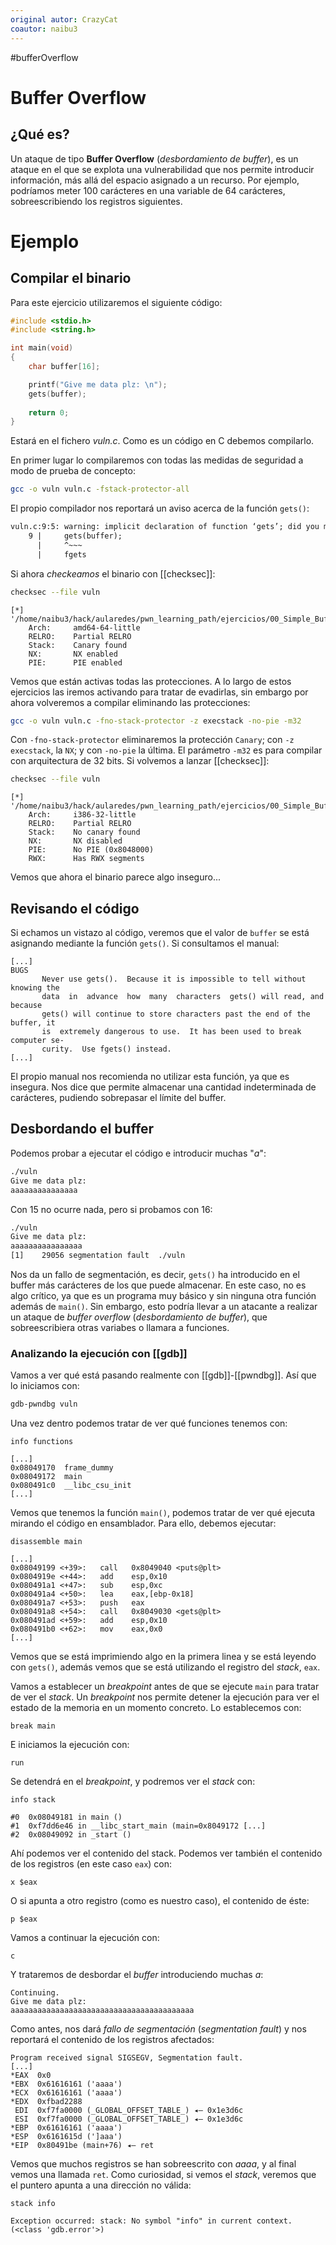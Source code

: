 ```yaml
---
original autor: CrazyCat
coautor: naibu3
---
```


#bufferOverflow 

# Buffer Overflow

## ¿Qué es?

Un ataque de tipo **Buffer Overflow** (*desbordamiento de buffer*), es un ataque en el que se explota una vulnerabilidad que nos permite introducir información, más allá del espacio asignado a un recurso. Por ejemplo, podríamos meter 100 carácteres en una variable de 64 carácteres, sobreescribiendo los registros siguientes.

# Ejemplo

## Compilar el binario

Para este ejercicio utilizaremos el siguiente código:

```c
#include <stdio.h>
#include <string.h>

int main(void)
{
    char buffer[16];

    printf("Give me data plz: \n");
    gets(buffer);
    
    return 0;
}
```

Estará en el fichero *vuln.c*. Como es un código en C debemos compilarlo.

En primer lugar lo compilaremos con todas las medidas de seguridad a modo de prueba de concepto:

```bash
gcc -o vuln vuln.c -fstack-protector-all
```

El propio compilador nos reportará un aviso acerca de la función `gets()`:

```gcc
vuln.c:9:5: warning: implicit declaration of function ‘gets’; did you mean ‘fgets’? [-Wimplicit-function-declaration]
    9 |     gets(buffer);
      |     ^~~~
      |     fgets
```

Si ahora *checkeamos* el binario con [[checksec]]:

```bash
checksec --file vuln
```
```checksec
[*] '/home/naibu3/hack/aularedes/pwn_learning_path/ejercicios/00_Simple_Buffer_Overflow/vuln'
    Arch:     amd64-64-little
    RELRO:    Partial RELRO
    Stack:    Canary found
    NX:       NX enabled
    PIE:      PIE enabled
```

Vemos que están activas todas las protecciones. A lo largo de estos ejercicios las iremos activando para tratar de evadirlas, sin embargo por ahora volveremos a compilar eliminando las protecciones:

```bash
gcc -o vuln vuln.c -fno-stack-protector -z execstack -no-pie -m32
```

Con `-fno-stack-protector` eliminaremos la protección `Canary`; con `-z execstack`, la `NX`; y con `-no-pie` la última. El parámetro `-m32` es para compilar con arquitectura de 32 bits. Si volvemos a lanzar [[checksec]]:

```bash
checksec --file vuln
```
```checksec
[*] '/home/naibu3/hack/aularedes/pwn_learning_path/ejercicios/00_Simple_Buffer_Overflow/vuln'
    Arch:     i386-32-little
    RELRO:    Partial RELRO
    Stack:    No canary found
    NX:       NX disabled
    PIE:      No PIE (0x8048000)
    RWX:      Has RWX segments
```

Vemos que ahora el binario parece algo inseguro...


## Revisando el código

Si echamos un vistazo al código, veremos que el valor de `buffer` se está asignando mediante la función `gets()`. Si consultamos el manual:

```man
[...]
BUGS
       Never use gets().  Because it is impossible to tell without knowing the
       data  in  advance  how  many  characters  gets() will read, and because
       gets() will continue to store characters past the end of the buffer, it
       is  extremely dangerous to use.  It has been used to break computer se‐
       curity.  Use fgets() instead.
[...]
```

El propio manual nos recomienda no utilizar esta función, ya que es insegura. Nos dice que permite almacenar una cantidad indeterminada de carácteres, pudiendo sobrepasar el límite del buffer.

## Desbordando el buffer

Podemos probar a ejecutar el código e introducir muchas "*a*":

```bash
./vuln
Give me data plz: 
aaaaaaaaaaaaaaa
```

Con 15 no ocurre nada, pero si probamos con 16:

```bash
./vuln
Give me data plz: 
aaaaaaaaaaaaaaaa
[1]    29056 segmentation fault  ./vuln
```

Nos da un fallo de segmentación, es decir, `gets()` ha introducido en el buffer más carácteres de los que puede almacenar. En este caso, no es algo crítico, ya que es un programa muy básico y sin ninguna otra función además de `main()`. Sin embargo, esto podría llevar a un atacante a realizar un ataque de *buffer overflow* (*desbordamiento de buffer*), que sobreescribiera otras variabes o llamara a funciones.

### Analizando la ejecución con [[gdb]]

Vamos a ver qué está pasando realmente con [[gdb]]-[[pwndbg]]. Así que lo iniciamos con:

```bash
gdb-pwndbg vuln
```

Una vez dentro podemos tratar de ver qué funciones tenemos con:

```gdb
info functions
```
```gdb
[...]
0x08049170  frame_dummy
0x08049172  main
0x080491c0  __libc_csu_init
[...]
```

Vemos que tenemos la función `main()`, podemos tratar de ver qué ejecuta mirando el código en ensamblador. Para ello, debemos ejecutar:

```gdb
disassemble main
```
```gdb
[...]
0x08049199 <+39>:	call   0x8049040 <puts@plt>
0x0804919e <+44>:	add    esp,0x10
0x080491a1 <+47>:	sub    esp,0xc
0x080491a4 <+50>:	lea    eax,[ebp-0x18]
0x080491a7 <+53>:	push   eax
0x080491a8 <+54>:	call   0x8049030 <gets@plt>
0x080491ad <+59>:	add    esp,0x10
0x080491b0 <+62>:	mov    eax,0x0
[...]
```

Vemos que se está imprimiendo algo en la primera linea y se está leyendo con `gets()`, además vemos que se está utilizando el registro del *stack*, `eax`.

Vamos a establecer un *breakpoint* antes de que se ejecute `main` para tratar de ver el *stack*. Un *breakpoint* nos permite detener la ejecución para ver el estado de la memoria en un momento concreto. Lo establecemos con:

```gdb
break main
```

E iniciamos la ejecución con:

```gdb
run
```

Se detendrá en el *breakpoint*, y podremos ver el *stack* con:

```gdb
info stack
```
```gdb
#0  0x08049181 in main ()
#1  0xf7dd6e46 in __libc_start_main (main=0x8049172 [...]
#2  0x08049092 in _start ()
```

Ahí podemos ver el contenido del stack. Podemos ver también el contenido de los registros (en este caso `eax`) con:

```gdb
x $eax
```

O si apunta a otro registro (como es nuestro caso), el contenido de éste:

```gdb
p $eax
```

Vamos a continuar la ejecución con:

```gdb
c
```

Y trataremos de desbordar el *buffer* introduciendo muchas *a*:

```gdb
Continuing.
Give me data plz: 
aaaaaaaaaaaaaaaaaaaaaaaaaaaaaaaaaaaaaaaaa
```

Como antes, nos dará *fallo de segmentación* (*segmentation fault*) y nos reportará el contenido de los registros afectados:

```gdb
Program received signal SIGSEGV, Segmentation fault.
[...]
*EAX  0x0
*EBX  0x61616161 ('aaaa')
*ECX  0x61616161 ('aaaa')
*EDX  0xfbad2288
 EDI  0xf7fa0000 (_GLOBAL_OFFSET_TABLE_) ◂— 0x1e3d6c
 ESI  0xf7fa0000 (_GLOBAL_OFFSET_TABLE_) ◂— 0x1e3d6c
*EBP  0x61616161 ('aaaa')
*ESP  0x6161615d (']aaa')
*EIP  0x80491be (main+76) ◂— ret
```

Vemos que muchos registros se han sobreescrito con *aaaa*, y al final vemos una llamada `ret`. Como curiosidad, si vemos el *stack*, veremos que el puntero apunta a una dirección no válida:

```gdb
stack info
```
```gdb
Exception occurred: stack: No symbol "info" in current context. (<class 'gdb.error'>)
```
